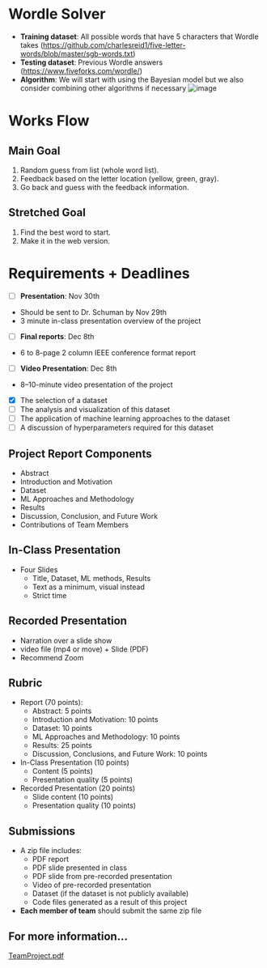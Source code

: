 # Wordle Solver
- **Training dataset**: All possible words that have 5 characters that Wordle takes (https://github.com/charlesreid1/five-letter-words/blob/master/sgb-words.txt)
- **Testing dataset**: Previous Wordle answers (https://www.fiveforks.com/wordle/)
- **Algorithm**: We will start with using the Bayesian model but we also consider combining other algorithms if necessary
![image](https://github.com/JihunKimCode/Wordle-Solver/assets/112218975/9fc7ca5c-caf3-4a7e-9f6b-6802ef6a1086)

# Works Flow
## Main Goal
1. Random guess from list (whole word list).
2. Feedback based on the letter location (yellow, green, gray).
3. Go back and guess with the feedback information.
## Stretched Goal
1. Find the best word to start.
2. Make it in the web version.

# Requirements + Deadlines
- [ ]  **Presentation**: Nov 30th
  - Should be sent to Dr. Schuman by Nov 29th
  - 3 minute in-class presentation overview of the project
- [ ]  **Final reports**: Dec 8th
  - 6 to 8-page 2 column IEEE conference format report
- [ ]  **Video Presentation**: Dec 8th
  - 8–10-minute video presentation of the project
- [x]  The selection of a dataset
- [ ]  The analysis and visualization of this dataset
- [ ]  The application of machine learning approaches to the dataset
- [ ]  A discussion of hyperparameters required for this dataset

## Project Report Components
* Abstract
* Introduction and Motivation
* Dataset
* ML Approaches and Methodology
* Results
* Discussion, Conclusion, and Future Work
* Contributions of Team Members

## In-Class Presentation
* Four Slides
  * Title, Dataset, ML methods, Results
  * Text as a minimum, visual instead
  * Strict time

## Recorded Presentation
* Narration over a slide show
* video file (mp4 or move) + Slide (PDF)
* Recommend Zoom

## Rubric
* Report (70 points):
  * Abstract: 5 points
  * Introduction and Motivation: 10 points
  * Dataset: 10 points
  * ML Approaches and Methodology: 10 points
  * Results: 25 points
  * Discussion, Conclusions, and Future Work: 10 points
* In-Class Presentation (10 points)
  * Content (5 points)
  * Presentation quality (5 points)
* Recorded Presentation (20 points)
  * Slide content (10 points)
  * Presentation quality (10 points)

## Submissions
* A zip file includes:
  * PDF report
  * PDF slide presented in class
  * PDF slide from pre-recorded presentation
  * Video of pre-recorded presentation
  * Dataset (if the dataset is not publicly available)
  * Code files generated as a result of this project
* **Each member of team** should submit the same zip file

## For more information...
[TeamProject.pdf](https://github.com/JihunKimCode/Wordle-Solver/files/13249830/TeamProject_NeuralNetworks_Part2.pdf)
